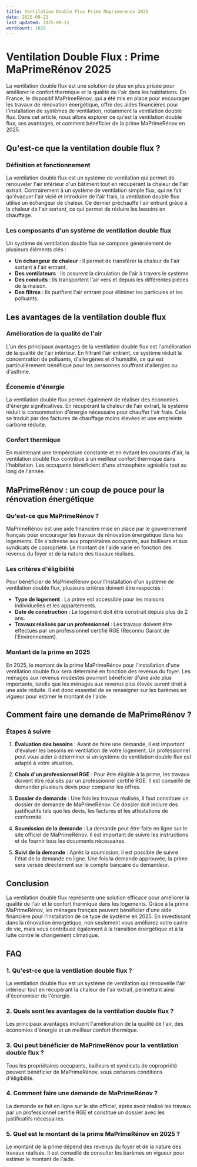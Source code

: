 ```yaml
---
title: Ventilation Double Flux Prime Maprimerenov 2025
date: 2025-09-21
last_updated: 2025-09-21
wordcount: 1029
---
```


# Ventilation Double Flux : Prime MaPrimeRénov 2025

La ventilation double flux est une solution de plus en plus prisée pour améliorer le confort thermique et la qualité de l'air dans les habitations. En France, le dispositif MaPrimeRénov, qui a été mis en place pour encourager les travaux de rénovation énergétique, offre des aides financières pour l'installation de systèmes de ventilation, notamment la ventilation double flux. Dans cet article, nous allons explorer ce qu'est la ventilation double flux, ses avantages, et comment bénéficier de la prime MaPrimeRénov en 2025.

## Qu'est-ce que la ventilation double flux ?

### Définition et fonctionnement

La ventilation double flux est un système de ventilation qui permet de renouveler l'air intérieur d'un bâtiment tout en récupérant la chaleur de l'air extrait. Contrairement à un système de ventilation simple flux, qui ne fait qu'évacuer l'air vicié et introduire de l'air frais, la ventilation double flux utilise un échangeur de chaleur. Ce dernier préchauffe l'air entrant grâce à la chaleur de l'air sortant, ce qui permet de réduire les besoins en chauffage.

### Les composants d'un système de ventilation double flux

Un système de ventilation double flux se compose généralement de plusieurs éléments clés :

- **Un échangeur de chaleur** : Il permet de transférer la chaleur de l'air sortant à l'air entrant.
- **Des ventilateurs** : Ils assurent la circulation de l'air à travers le système.
- **Des conduits** : Ils transportent l'air vers et depuis les différentes pièces de la maison.
- **Des filtres** : Ils purifient l'air entrant pour éliminer les particules et les polluants.

## Les avantages de la ventilation double flux

### Amélioration de la qualité de l'air

L'un des principaux avantages de la ventilation double flux est l'amélioration de la qualité de l'air intérieur. En filtrant l'air entrant, ce système réduit la concentration de polluants, d'allergènes et d'humidité, ce qui est particulièrement bénéfique pour les personnes souffrant d'allergies ou d'asthme.

### Économie d'énergie

La ventilation double flux permet également de réaliser des économies d'énergie significatives. En récupérant la chaleur de l'air extrait, le système réduit la consommation d'énergie nécessaire pour chauffer l'air frais. Cela se traduit par des factures de chauffage moins élevées et une empreinte carbone réduite.

### Confort thermique

En maintenant une température constante et en évitant les courants d'air, la ventilation double flux contribue à un meilleur confort thermique dans l'habitation. Les occupants bénéficient d'une atmosphère agréable tout au long de l'année.

## MaPrimeRénov : un coup de pouce pour la rénovation énergétique

### Qu'est-ce que MaPrimeRénov ?

MaPrimeRénov est une aide financière mise en place par le gouvernement français pour encourager les travaux de rénovation énergétique dans les logements. Elle s'adresse aux propriétaires occupants, aux bailleurs et aux syndicats de copropriété. Le montant de l'aide varie en fonction des revenus du foyer et de la nature des travaux réalisés.

### Les critères d'éligibilité

Pour bénéficier de MaPrimeRénov pour l'installation d'un système de ventilation double flux, plusieurs critères doivent être respectés :

- **Type de logement** : La prime est accessible pour les maisons individuelles et les appartements.
- **Date de construction** : Le logement doit être construit depuis plus de 2 ans.
- **Travaux réalisés par un professionnel** : Les travaux doivent être effectués par un professionnel certifié RGE (Reconnu Garant de l’Environnement).

### Montant de la prime en 2025

En 2025, le montant de la prime MaPrimeRénov pour l'installation d'une ventilation double flux sera déterminé en fonction des revenus du foyer. Les ménages aux revenus modestes pourront bénéficier d'une aide plus importante, tandis que les ménages aux revenus plus élevés auront droit à une aide réduite. Il est donc essentiel de se renseigner sur les barèmes en vigueur pour estimer le montant de l'aide.

## Comment faire une demande de MaPrimeRénov ?

### Étapes à suivre

1. **Évaluation des besoins** : Avant de faire une demande, il est important d'évaluer les besoins en ventilation de votre logement. Un professionnel peut vous aider à déterminer si un système de ventilation double flux est adapté à votre situation.
   
2. **Choix d'un professionnel RGE** : Pour être éligible à la prime, les travaux doivent être réalisés par un professionnel certifié RGE. Il est conseillé de demander plusieurs devis pour comparer les offres.

3. **Dossier de demande** : Une fois les travaux réalisés, il faut constituer un dossier de demande de MaPrimeRénov. Ce dossier doit inclure des justificatifs tels que les devis, les factures et les attestations de conformité.

4. **Soumission de la demande** : La demande peut être faite en ligne sur le site officiel de MaPrimeRénov. Il est important de suivre les instructions et de fournir tous les documents nécessaires.

5. **Suivi de la demande** : Après la soumission, il est possible de suivre l'état de la demande en ligne. Une fois la demande approuvée, la prime sera versée directement sur le compte bancaire du demandeur.

## Conclusion

La ventilation double flux représente une solution efficace pour améliorer la qualité de l'air et le confort thermique dans les logements. Grâce à la prime MaPrimeRénov, les ménages français peuvent bénéficier d'une aide financière pour l'installation de ce type de système en 2025. En investissant dans la rénovation énergétique, non seulement vous améliorez votre cadre de vie, mais vous contribuez également à la transition énergétique et à la lutte contre le changement climatique.

## FAQ

### 1. Qu'est-ce que la ventilation double flux ?

La ventilation double flux est un système de ventilation qui renouvelle l'air intérieur tout en récupérant la chaleur de l'air extrait, permettant ainsi d'économiser de l'énergie.

### 2. Quels sont les avantages de la ventilation double flux ?

Les principaux avantages incluent l'amélioration de la qualité de l'air, des économies d'énergie et un meilleur confort thermique.

### 3. Qui peut bénéficier de MaPrimeRénov pour la ventilation double flux ?

Tous les propriétaires occupants, bailleurs et syndicats de copropriété peuvent bénéficier de MaPrimeRénov, sous certaines conditions d'éligibilité.

### 4. Comment faire une demande de MaPrimeRénov ?

La demande se fait en ligne sur le site officiel, après avoir réalisé les travaux par un professionnel certifié RGE et constitué un dossier avec les justificatifs nécessaires.

### 5. Quel est le montant de la prime MaPrimeRénov en 2025 ?

Le montant de la prime dépend des revenus du foyer et de la nature des travaux réalisés. Il est conseillé de consulter les barèmes en vigueur pour estimer le montant de l'aide.